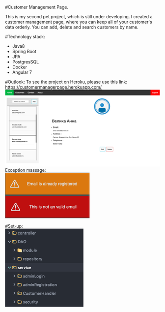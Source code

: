 
#Customer Management Page. 

This is my second pet project, which is still under developing. 
I created a customer management page, where you can keep all of your customer's data orderly. 
You can add, delete and search customers by name.

#Technology stack: 
- Java8
- Spring Boot
- JPA
- PostgresSQL
- Docker
- Angular 7

#Outlook:
To see the project on Heroku, please use this link: https://customermanagerpage.herokuapp.com/
![alt text](forreadme/heroku.png)                       
Exception massage:                  
![alt text](forreadme/exception.png)                    

#Set-up:                       
![alt text](forreadme/setup.png)

